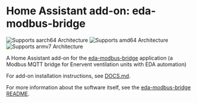 # Home Assistant add-on: eda-modbus-bridge

![Supports aarch64 Architecture][aarch64-shield]
![Supports amd64 Architecture][amd64-shield]
![Supports armv7 Architecture][armv7-shield]

A Home Assistant add-on for the [eda-modbus-bridge](https://github.com/Jalle19/eda-modbus-bridge) application (a 
Modbus MQTT bridge for Enervent ventilation units with EDA automation)

For add-on installation instructions, see [DOCS.md](./DOCS.md).

For more information about the software itself, see the [eda-modbus-bridge README](https://github.com/Jalle19/eda-modbus-bridge/blob/master/README.md).

[aarch64-shield]: https://img.shields.io/badge/aarch64-yes-green.svg
[amd64-shield]: https://img.shields.io/badge/amd64-yes-green.svg
[armv7-shield]: https://img.shields.io/badge/armv7-yes-green.svg
